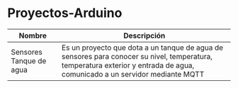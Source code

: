# Proyectos-Arduino


| Nombre | Descripción    |
| ------ |---------------|
| Sensores Tanque de agua |Es un proyecto que dota a un tanque de agua de sensores para conocer su nivel, temperatura, temperatura exterior y entrada de agua, comunicado a un servidor mediante MQTT| 
